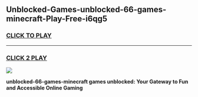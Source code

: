 
## Unblocked-Games-unblocked-66-games-minecraft-Play-Free-i6qg5
<h3>
<a href="https://premium76.site?title=unblocked-66-games-minecraft&ref=23A">CLICK TO PLAY</a></h3>
<hr>

<h3>
<a href="https://premium76.site?title=unblocked-66-games-minecraft&ref=23A">CLICK 2 PLAY</a>
  
</h3>

<a href="https://premium76.site?title=unblocked-66-games-minecraft&ref=23A"><img src="https://clearcache.store/games.png"></a>


**unblocked-66-games-minecraft games unblocked: Your Gateway to Fun and Accessible Online Gaming**
